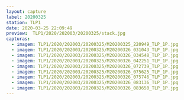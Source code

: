 ```yaml
---
layout: capture
label: 20200325
station: TLP1
date: 2020-03-25 22:09:49
preview:  TLP1/2020/202003/20200325/stack.jpg
capturas:
  - imagem: TLP1/2020/202003/20200325/M20200325_220949_TLP_1P.jpg
  - imagem: TLP1/2020/202003/20200325/M20200326_031043_TLP_1P.jpg
  - imagem: TLP1/2020/202003/20200325/M20200326_034548_TLP_1P.jpg
  - imagem: TLP1/2020/202003/20200325/M20200326_042251_TLP_1P.jpg
  - imagem: TLP1/2020/202003/20200325/M20200326_072739_TLP_1P.jpg
  - imagem: TLP1/2020/202003/20200325/M20200326_075625_TLP_1P.jpg
  - imagem: TLP1/2020/202003/20200325/M20200326_075746_TLP_1P.jpg
  - imagem: TLP1/2020/202003/20200325/M20200326_083136_TLP_1P.jpg
  - imagem: TLP1/2020/202003/20200325/M20200326_083650_TLP_1P.jpg
---
```

